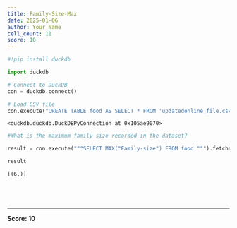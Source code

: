 ```yaml
---
title: Family-Size-Max
date: 2025-01-06
author: Your Name
cell_count: 11
score: 10
---
```


```python
#!pip install duckdb
```


```python
import duckdb
```


```python
# Connect to DuckDB
con = duckdb.connect()

```


```python
# Load CSV file
con.execute("CREATE TABLE food AS SELECT * FROM 'updatedonline_file.csv'")

```




    <duckdb.duckdb.DuckDBPyConnection at 0x105ae9070>




```python
#What is the maximum family size recorded in the dataset?
```


```python
result = con.execute("""SELECT MAX("Family-size") FROM food """).fetchall()
```


```python
result
```




    [(6,)]




```python


```


```python

```


```python

```


```python

```


---
**Score: 10**
